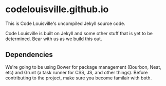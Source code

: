 codelouisville.github.io
========================

This is Code Louisville's uncompiled Jekyll source code.

Code Louisville is built on Jekyll and some other stuff that is yet to be determined. Bear with us as we build this out.

## Dependencies

We're going to be using Bower for package management (Bourbon, Neat, etc) and Grunt (a task runner for CSS, JS, and other things). Before contributing to the project, make sure you become familair with both.

